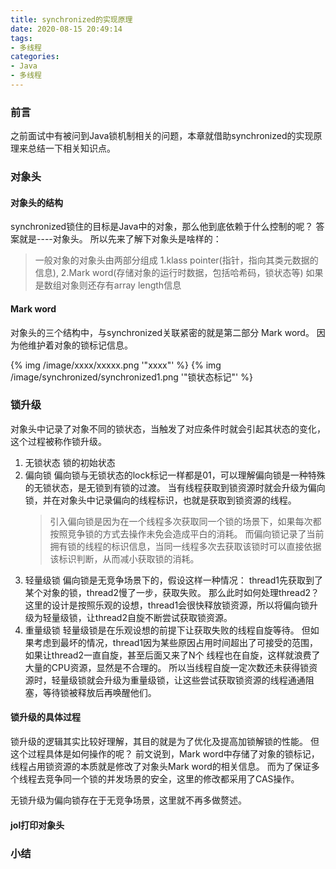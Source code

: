 ```yaml
---
title: synchronized的实现原理
date: 2020-08-15 20:49:14
tags: 
- 多线程
categories:
- Java
- 多线程
---
```


### 前言
  
  之前面试中有被问到Java锁机制相关的问题，本章就借助synchronized的实现原理来总结一下相关知识点。
<!-- more -->

### 对象头

#### 对象头的结构
  synchronized锁住的目标是Java中的对象，那么他到底依赖于什么控制的呢？
  答案就是----对象头。
  所以先来了解下对象头是啥样的：
> 一般对象的对象头由两部分组成
> 1.klass pointer(指针，指向其类元数据的信息),
> 2.Mark word(存储对象的运行时数据，包括哈希码，锁状态等)
> 如果是数组对象则还存有array length信息

#### Mark word
  对象头的三个结构中，与synchronized关联紧密的就是第二部分 Mark word。
  因为他维护着对象的锁标记信息。

{% img  /image/xxxx/xxxxx.png  '"xxxx"' %}
{% img  /image/synchronized/synchronized1.png  '"锁状态标记"' %}

### 锁升级

  对象头中记录了对象不同的锁状态，当触发了对应条件时就会引起其状态的变化，这个过程被称作锁升级。

  1. 无锁状态
     锁的初始状态
  2. 偏向锁
     偏向锁与无锁状态的lock标记一样都是01，可以理解偏向锁是一种特殊的无锁状态，是无锁到有锁的过渡。
     当有线程获取到锁资源时就会升级为偏向锁，并在对象头中记录偏向的线程标识，也就是获取到锁资源的线程。
     >引入偏向锁是因为在一个线程多次获取同一个锁的场景下，如果每次都按照竞争锁的方式去操作未免会造成平白的消耗。
     >而偏向锁记录了当前拥有锁的线程的标识信息，当同一线程多次去获取该锁时可以直接依据该标识判断，从而减小获取锁的消耗。
  3. 轻量级锁
     偏向锁是无竞争场景下的，假设这样一种情况：
     thread1先获取到了某个对象的锁，thread2慢了一步，获取失败。
     那么此时如何处理thread2？
     这里的设计是按照乐观的设想，thread1会很快释放锁资源，所以将偏向锁升级为轻量级锁，让thread2自旋不断尝试获取锁资源。
  4. 重量级锁
     轻量级锁是在乐观设想的前提下让获取失败的线程自旋等待。
     但如果考虑到最坏的情况，thread1因为某些原因占用时间超出了可接受的范围，如果让thread2一直自旋，甚至后面又来了N个
     线程也在自旋，这样就浪费了大量的CPU资源，显然是不合理的。
     所以当线程自旋一定次数还未获得锁资源时，轻量级锁就会升级为重量级锁，让这些尝试获取锁资源的线程通通阻塞，等待锁被释放后再唤醒他们。

#### 锁升级的具体过程
  
  锁升级的逻辑其实比较好理解，其目的就是为了优化及提高加锁解锁的性能。
  但这个过程具体是如何操作的呢？
  前文说到，Mark word中存储了对象的锁标记，线程占用锁资源的本质就是修改了对象头Mark word的相关信息。
  而为了保证多个线程去竞争同一个锁的并发场景的安全，这里的修改都采用了CAS操作。
  
  无锁升级为偏向锁存在于无竞争场景，这里就不再多做赘述。
         

#### jol打印对象头

### 小结
